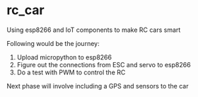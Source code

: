 # rc_car
Using esp8266 and IoT components to make RC cars smart

Following would be the journey:
1. Upload micropython to esp8266
2. Figure out the connections from ESC and servo to esp8266
3. Do a test with PWM to control the RC

Next phase will involve including a GPS and sensors to the car
